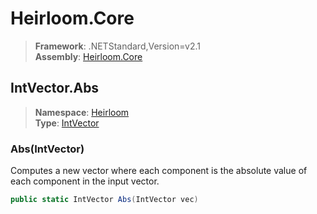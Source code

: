 # Heirloom.Core

> **Framework**: .NETStandard,Version=v2.1  
> **Assembly**: [Heirloom.Core][0]  

## IntVector.Abs

> **Namespace**: [Heirloom][0]  
> **Type**: [IntVector][1]  

### Abs(IntVector)

Computes a new vector where each component is the absolute value of each component in the input vector.

```cs
public static IntVector Abs(IntVector vec)
```

[0]: ../Heirloom.Core.md
[1]: Heirloom.IntVector.md
